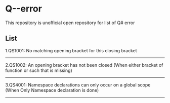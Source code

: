 # Q--error 

This repository is unofficial open repository for list of Q# error 

## List

1.QS1001: No matching opening bracket for this closing bracket 

---


2.QS1002: An opening bracket has not been closed (When either bracket of function or such that is missing)

---


3.QS4001: Namespace declarations can only occur on a global scope (When Only Namespace declaration is done)

---
